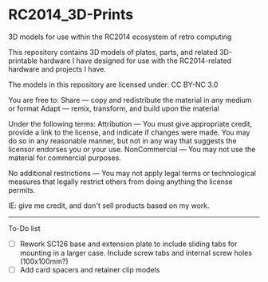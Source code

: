 # RC2014_3D-Prints
3D models for use within the RC2014 ecosystem of retro computing

This repository contains 3D models of plates, parts, and related 3D-printable hardware I have designed for use with the RC2014-related hardware and projects I have.

The models in this repository are licensed under:
CC BY-NC 3.0

You are free to:
  Share — copy and redistribute the material in any medium or format
  Adapt — remix, transform, and build upon the material

Under the following terms:
  Attribution — You must give appropriate credit, provide a link to the license, and indicate if changes were made. You may do so in any reasonable manner, but not in any way that suggests the licensor endorses you or your use.
  NonCommercial — You may not use the material for commercial purposes.

No additional restrictions — You may not apply legal terms or technological measures that legally restrict others from doing anything the license permits.

IE: give me credit, and don't sell products based on my work.

----

To-Do list
- [ ] Rework SC126 base and extension plate to include sliding tabs for mounting in a larger case. Include screw tabs and internal screw holes (100x100mm?)
- [ ] Add card spacers and retainer clip models
